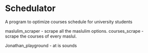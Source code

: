 # Schedulator
 A program to optimize courses schedule for university students
 
 
maslulim_scraper - scrape all the maslulim options.
courses_scrape - scrape the courses of every maslul.


Jonathan_playground - at is sounds
